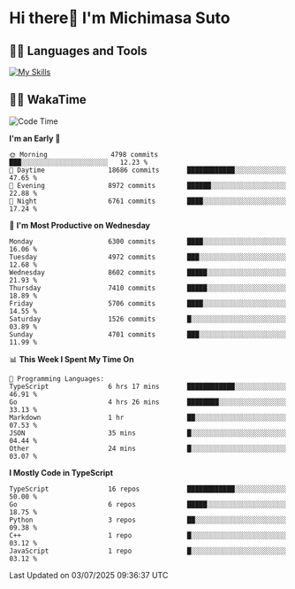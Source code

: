 # Hi there👋 I'm Michimasa Suto

## 🧑‍💻 Languages and Tools
[![My Skills](https://skillicons.dev/icons?i=ts,nextjs,react,go,python,aws,terraform)](https://skillicons.dev)

<!--
**Suto-Michimasa/Suto-Michimasa** is a ✨ _special_ ✨ repository because its `README.md` (this file) appears on your GitHub profile.

Here are some ideas to get you started:

- 🔭 I’m currently working on ...
- 🌱 I’m currently learning ...
- 👯 I’m looking to collaborate on ...
- 🤔 I’m looking for help with ...
- 💬 Ask me about ...
- 📫 How to reach me: ...
- 😄 Pronouns: ...
- ⚡ Fun fact: ...
-->
<!--
## 💎 Github Stats

<div>
  <img height="170" align="left" src="https://github-readme-stats.vercel.app/api?username=Suto-michimasa&count_private=true&show_icons=true&theme=dark" />
  <img height="170" src="https://github-readme-stats.vercel.app/api/top-langs/?username=Suto-michimasa&langs_count=8&layout=compact&theme=dark" />
</div>
-->
<!-- ## 🏆 GitHub Profile Trophy

<img width="800" src="https://github-profile-trophy.vercel.app/?username=Suto-michimasa&theme=onedark&no-frame=true"/>
 -->

## 🧑‍💻 WakaTime
<!--START_SECTION:waka-->
![Code Time](http://img.shields.io/badge/Code%20Time-1%2C043%20hrs%2049%20mins-blue)

**I'm an Early 🐤** 

```text
🌞 Morning                4798 commits        ███░░░░░░░░░░░░░░░░░░░░░░   12.23 % 
🌆 Daytime                18686 commits       ████████████░░░░░░░░░░░░░   47.65 % 
🌃 Evening                8972 commits        ██████░░░░░░░░░░░░░░░░░░░   22.88 % 
🌙 Night                  6761 commits        ████░░░░░░░░░░░░░░░░░░░░░   17.24 % 
```
📅 **I'm Most Productive on Wednesday** 

```text
Monday                   6300 commits        ████░░░░░░░░░░░░░░░░░░░░░   16.06 % 
Tuesday                  4972 commits        ███░░░░░░░░░░░░░░░░░░░░░░   12.68 % 
Wednesday                8602 commits        █████░░░░░░░░░░░░░░░░░░░░   21.93 % 
Thursday                 7410 commits        █████░░░░░░░░░░░░░░░░░░░░   18.89 % 
Friday                   5706 commits        ████░░░░░░░░░░░░░░░░░░░░░   14.55 % 
Saturday                 1526 commits        █░░░░░░░░░░░░░░░░░░░░░░░░   03.89 % 
Sunday                   4701 commits        ███░░░░░░░░░░░░░░░░░░░░░░   11.99 % 
```


📊 **This Week I Spent My Time On** 

```text
💬 Programming Languages: 
TypeScript               6 hrs 17 mins       ████████████░░░░░░░░░░░░░   46.91 % 
Go                       4 hrs 26 mins       ████████░░░░░░░░░░░░░░░░░   33.13 % 
Markdown                 1 hr                ██░░░░░░░░░░░░░░░░░░░░░░░   07.53 % 
JSON                     35 mins             █░░░░░░░░░░░░░░░░░░░░░░░░   04.44 % 
Other                    24 mins             █░░░░░░░░░░░░░░░░░░░░░░░░   03.07 % 
```

**I Mostly Code in TypeScript** 

```text
TypeScript               16 repos            ████████████░░░░░░░░░░░░░   50.00 % 
Go                       6 repos             █████░░░░░░░░░░░░░░░░░░░░   18.75 % 
Python                   3 repos             ██░░░░░░░░░░░░░░░░░░░░░░░   09.38 % 
C++                      1 repo              █░░░░░░░░░░░░░░░░░░░░░░░░   03.12 % 
JavaScript               1 repo              █░░░░░░░░░░░░░░░░░░░░░░░░   03.12 % 
```




 Last Updated on 03/07/2025 09:36:37 UTC
<!--END_SECTION:waka-->

